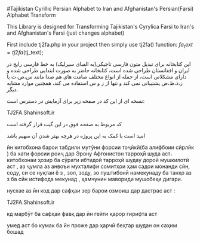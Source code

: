 #Tajikistan Cyrillic Persian Alphabet to Iran and Afghanistan's Persian(Farsi) Alphabet Transform

This Library is designed for Transforming Tajikistan's Cyrylica Farsi to Iran's and Afghanistan's Farsi (just changes alphabet)

First include tj2fa.php in your project then simply use tj2fa() function: $fa_text = tj2fa($tj_text);

این کتابخانه برای تبدیل متون فارسی تاجیکی(به الفبای سیرلیک) به خط فارسی رایج در ایران و افغانستان طراحی شده است، کتابخانه حاضر به صورت ابتدایی طراحی شده و دارای مشکلاتی است، از جمله از انواع مختلف صامت های هم صدا مانند س،ص،ث یا ز،ذ،ظ،ض پشتیبانی نمی کند و تنها از ز و س استفاده می کند، همچنین موارد مشابه دیگر.

نسخه ای از این کد در صفحه زیر برای آزمایش در دسترس است:

TJ2FA.Shahinsoft.ir

کد مربوط به صفحه فوق در این گیت قرار گرفته است

امید است با کمک به این پروژه در هرچه بهتر شدن آن سهیم باشد

ӣн китобхона барои табдили мутӯни форсии тоҷӣкӣ(ба алифбоии сӣрлӣк ) ба хати форсии роиҷ дар Эрону Афғонистон тарроҳӣ шуда аст، китобхонаи ҳозир ба сӯрати ибтидоӣ тарроҳӣ шудау дороӣ мушкилотӣ аст , аз ҷумла аз анвоъи мухталифи сомитҳои ҳам садои монанди сӣн, соду, си се нуқтаи ё з , зол, зоду, зо пуштибонӣ намекунаду бa танҳо аз з бa сӣн истифода мекунад , ҳамчунин мавориди мушобеҳи дигари.

нусхае аз ӣн код дар сафҳаи зер барои озмоиш дар дастрас аст :

TJ2FA.Shahinsoft.ir

кд марбӯт ба сафҳаи фавқ дар ӣн гейти қарор гирифта аст

умед аст бо кумак ба ӣн проже дар ҳарчӣ беҳтар шудан он саҳим бошад
